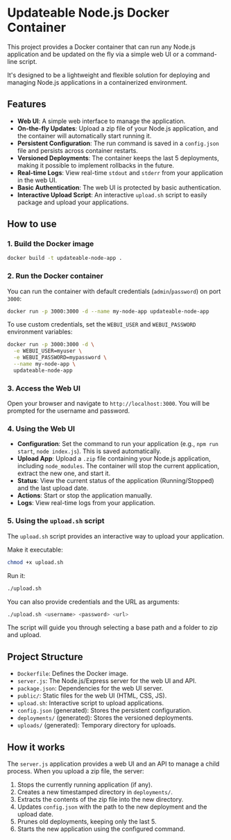 # Updateable Node.js Docker Container

This project provides a Docker container that can run any Node.js application and be updated on the fly via a simple web UI or a command-line script.

It's designed to be a lightweight and flexible solution for deploying and managing Node.js applications in a containerized environment.

## Features

- **Web UI**: A simple web interface to manage the application.
- **On-the-fly Updates**: Upload a zip file of your Node.js application, and the container will automatically start running it.
- **Persistent Configuration**: The run command is saved in a `config.json` file and persists across container restarts.
- **Versioned Deployments**: The container keeps the last 5 deployments, making it possible to implement rollbacks in the future.
- **Real-time Logs**: View real-time `stdout` and `stderr` from your application in the web UI.
- **Basic Authentication**: The web UI is protected by basic authentication.
- **Interactive Upload Script**: An interactive `upload.sh` script to easily package and upload your applications.

## How to use

### 1. Build the Docker image

```bash
docker build -t updateable-node-app .
```

### 2. Run the Docker container

You can run the container with default credentials (`admin`/`password`) on port `3000`:

```bash
docker run -p 3000:3000 -d --name my-node-app updateable-node-app
```

To use custom credentials, set the `WEBUI_USER` and `WEBUI_PASSWORD` environment variables:

```bash
docker run -p 3000:3000 -d \
  -e WEBUI_USER=myuser \
  -e WEBUI_PASSWORD=mypassword \
  --name my-node-app \
  updateable-node-app
```

### 3. Access the Web UI

Open your browser and navigate to `http://localhost:3000`. You will be prompted for the username and password.

### 4. Using the Web UI

- **Configuration**: Set the command to run your application (e.g., `npm run start`, `node index.js`). This is saved automatically.
- **Upload App**: Upload a `.zip` file containing your Node.js application, including `node_modules`. The container will stop the current application, extract the new one, and start it.
- **Status**: View the current status of the application (Running/Stopped) and the last upload date.
- **Actions**: Start or stop the application manually.
- **Logs**: View real-time logs from your application.

### 5. Using the `upload.sh` script

The `upload.sh` script provides an interactive way to upload your application.

Make it executable:
```bash
chmod +x upload.sh
```

Run it:
```bash
./upload.sh
```

You can also provide credentials and the URL as arguments:
```bash
./upload.sh <username> <password> <url>
```

The script will guide you through selecting a base path and a folder to zip and upload.

## Project Structure

- `Dockerfile`: Defines the Docker image.
- `server.js`: The Node.js/Express server for the web UI and API.
- `package.json`: Dependencies for the web UI server.
- `public/`: Static files for the web UI (HTML, CSS, JS).
- `upload.sh`: Interactive script to upload applications.
- `config.json` (generated): Stores the persistent configuration.
- `deployments/` (generated): Stores the versioned deployments.
- `uploads/` (generated): Temporary directory for uploads.

## How it works

The `server.js` application provides a web UI and an API to manage a child process. When you upload a zip file, the server:
1. Stops the currently running application (if any).
2. Creates a new timestamped directory in `deployments/`.
3. Extracts the contents of the zip file into the new directory.
4. Updates `config.json` with the path to the new deployment and the upload date.
5. Prunes old deployments, keeping only the last 5.
6. Starts the new application using the configured command.
